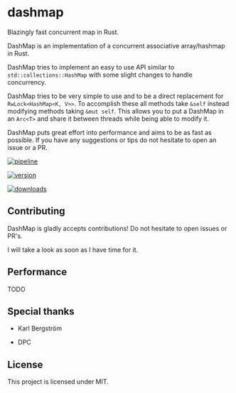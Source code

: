 # dashmap

Blazingly fast concurrent map in Rust.

DashMap is an implementation of a concurrent associative array/hashmap in Rust.

DashMap tries to implement an easy to use API similar to `std::collections::HashMap`
with some slight changes to handle concurrency.

DashMap tries to be very simple to use and to be a direct replacement for `RwLock<HashMap<K, V>>`.
To accomplish these all methods take `&self` instead modifying methods taking `&mut self`.
This allows you to put a DashMap in an `Arc<T>` and share it between threads while being able to modify it.

DashMap puts great effort into performance and aims to be as fast as possible.
If you have any suggestions or tips do not hesitate to open an issue or a PR.

[![pipeline](http://gitlab.nebulanet.cc/xacrimon/dashmap/badges/master/pipeline.svg)](http://gitlab.nebulanet.cc/xacrimon/dashmap/commits/master)

[![version](https://img.shields.io/crates/v/dashmap)](https://crates.io/crates/dashmap)

[![downloads](https://img.shields.io/crates/d/dashmap)](https://crates.io/crates/dashmap)

## Contributing

DashMap is gladly accepts contributions!
Do not hesitate to open issues or PR's.

I will take a look as soon as I have time for it.

## Performance

TODO

## Special thanks

- Karl Bergström

- DPC

## License

This project is licensed under MIT.
